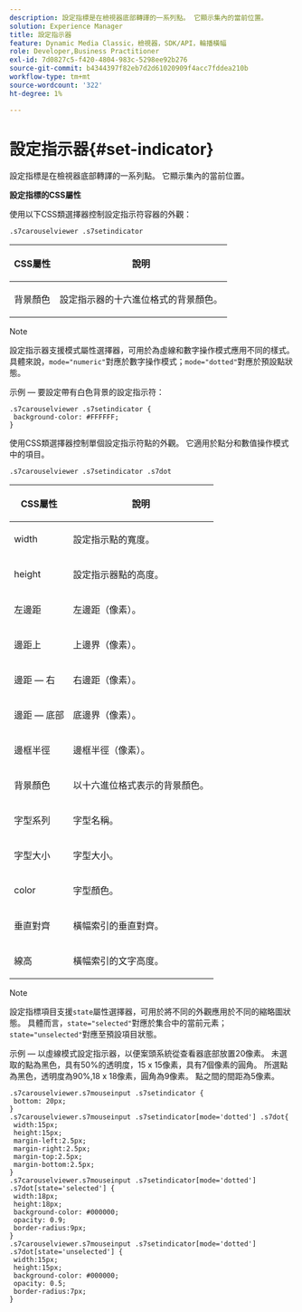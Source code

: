 ```yaml
---
description: 設定指標是在檢視器底部轉譯的一系列點。 它顯示集內的當前位置。
solution: Experience Manager
title: 設定指示器
feature: Dynamic Media Classic，檢視器，SDK/API，輪播橫幅
role: Developer,Business Practitioner
exl-id: 7d0827c5-f420-4804-983c-5298ee92b276
source-git-commit: b4344397f82eb7d2d61020909f4acc7fddea210b
workflow-type: tm+mt
source-wordcount: '322'
ht-degree: 1%

---
```


# 設定指示器{#set-indicator}

設定指標是在檢視器底部轉譯的一系列點。 它顯示集內的當前位置。

<!--<a id="section_061E550C1C1D4DB2BD663A898895B38C"></a>-->

**設定指標的CSS屬性**

使用以下CSS類選擇器控制設定指示符容器的外觀：

```
.s7carouselviewer .s7setindicator
```

<table id="table_94EE3F5BBE4547C0B4943471CEE7EDE4"> 
 <thead> 
  <tr> 
   <th colname="col1" class="entry"> <p> CSS屬性 </p> </th> 
   <th colname="col2" class="entry"> <p>說明 </p> </th> 
  </tr> 
 </thead>
 <tbody> 
  <tr> 
   <td colname="col1"> <p> <span class="codeph"> 背景顏色  </span> </p> </td> 
   <td colname="col2"> <p>設定指示器的十六進位格式的背景顏色。 </p> </td> 
  </tr> 
 </tbody> 
</table>

>[!NOTE]
>
>設定指示器支援模式屬性選擇器，可用於為虛線和數字操作模式應用不同的樣式。 具體來說，`mode="numeric"`對應於數字操作模式；`mode="dotted"`對應於預設點狀態。

示例 — 要設定帶有白色背景的設定指示符：

```
.s7carouselviewer .s7setindicator { 
 background-color: #FFFFFF; 
}
```

使用CSS類選擇器控制單個設定指示符點的外觀。 它適用於點分和數值操作模式中的項目。

`.s7carouselviewer .s7setindicator .s7dot`

<table id="table_09B6E232FB94417392D101A7A653BE54"> 
 <thead> 
  <tr> 
   <th colname="col1" class="entry"> <p> CSS屬性 </p> </th> 
   <th colname="col2" class="entry"> <p>說明 </p> </th> 
  </tr> 
 </thead>
 <tbody> 
  <tr> 
   <td colname="col1"> <p> <span class="codeph"> width </span> </p> </td> 
   <td colname="col2"> <p>設定指示點的寬度。 </p> </td> 
  </tr> 
  <tr> 
   <td colname="col1"> <p> <span class="codeph"> height </span> </p> </td> 
   <td colname="col2"> <p>設定指示器點的高度。 </p> </td> 
  </tr> 
  <tr> 
   <td colname="col1"> <p> <span class="codeph"> 左邊距  </span> </p> </td> 
   <td colname="col2"> <p>左邊距（像素）。 </p> </td> 
  </tr> 
  <tr> 
   <td colname="col1"> <p> <span class="codeph"> 邊距上  </span> </p> </td> 
   <td colname="col2"> <p>上邊界（像素）。 </p> </td> 
  </tr> 
  <tr> 
   <td colname="col1"> <p> <span class="codeph"> 邊距 — 右  </span> </p> </td> 
   <td colname="col2"> <p>右邊距（像素）。 </p> </td> 
  </tr> 
  <tr> 
   <td colname="col1"> <p> <span class="codeph"> 邊距 — 底部  </span> </p> </td> 
   <td colname="col2"> <p>底邊界（像素）。 </p> </td> 
  </tr> 
  <tr> 
   <td colname="col1"> <p> <span class="codeph"> 邊框半徑  </span> </p> </td> 
   <td colname="col2"> <p>邊框半徑（像素）。 </p> </td> 
  </tr> 
  <tr> 
   <td colname="col1"> <p> <span class="codeph"> 背景顏色  </span> </p> </td> 
   <td colname="col2"> <p>以十六進位格式表示的背景顏色。 </p> </td> 
  </tr> 
  <tr> 
   <td colname="col1"> <p> <span class="codeph"> 字型系列  </span> </p> </td> 
   <td colname="col2"> <p>字型名稱。 </p> </td> 
  </tr> 
  <tr> 
   <td colname="col1"> <p> <span class="codeph"> 字型大小  </span> </p> </td> 
   <td colname="col2"> <p>字型大小。 </p> </td> 
  </tr> 
  <tr> 
   <td colname="col1"> <p> <span class="codeph"> color </span> </p> </td> 
   <td colname="col2"> <p>字型顏色。 </p> </td> 
  </tr> 
  <tr> 
   <td colname="col1"> <p> <span class="codeph"> 垂直對齊  </span> </p> </td> 
   <td colname="col2"> <p>橫幅索引的垂直對齊。 </p> </td> 
  </tr> 
  <tr> 
   <td colname="col1"> <p> <span class="codeph"> 線高  </span> </p> </td> 
   <td colname="col2"> <p>橫幅索引的文字高度。 </p> </td> 
  </tr> 
 </tbody> 
</table>

>[!NOTE]
>
>設定指標項目支援`state`屬性選擇器，可用於將不同的外觀應用於不同的縮略圖狀態。 具體而言，`state="selected"`對應於集合中的當前元素；`state="unselected"`對應至預設項目狀態。

示例 — 以虛線模式設定指示器，以便案頭系統從查看器底部放置20像素。 未選取的點為黑色，具有50%的透明度，15 x 15像素，具有7個像素的圓角。 所選點為黑色，透明度為90%,18 x 18像素，圓角為9像素。 點之間的間距為5像素。

```
.s7carouselviewer.s7mouseinput .s7setindicator { 
 bottom: 20px; 
} 
.s7carouselviewer.s7mouseinput .s7setindicator[mode='dotted'] .s7dot{ 
 width:15px; 
 height:15px; 
 margin-left:2.5px; 
 margin-right:2.5px; 
 margin-top:2.5px; 
 margin-bottom:2.5px; 
} 
.s7carouselviewer.s7mouseinput .s7setindicator[mode='dotted'] .s7dot[state='selected'] {  
 width:18px; 
 height:18px; 
 background-color: #000000; 
 opacity: 0.9; 
 border-radius:9px; 
} 
.s7carouselviewer.s7mouseinput .s7setindicator[mode='dotted'] .s7dot[state='unselected'] {  
 width:15px; 
 height:15px; 
 background-color: #000000; 
 opacity: 0.5; 
 border-radius:7px; 
}
```
